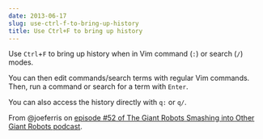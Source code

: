 ```yaml
---
date: 2013-06-17
slug: use-ctrl-f-to-bring-up-history
title: Use Ctrl+F to bring up history
---
```


Use `Ctrl`+`F` to bring up history
when in Vim command (`:`) or search (`/`) modes.

You can then edit commands/search terms with regular Vim commands. Then, run a command or search for a term with `Enter`.

You can also access the history directly with `q:` or `q/`.

From @joeferris on [episode #52 of The Giant Robots Smashing into Other Giant Robots podcast](http://learn.thoughtbot.com/podcast/52).
